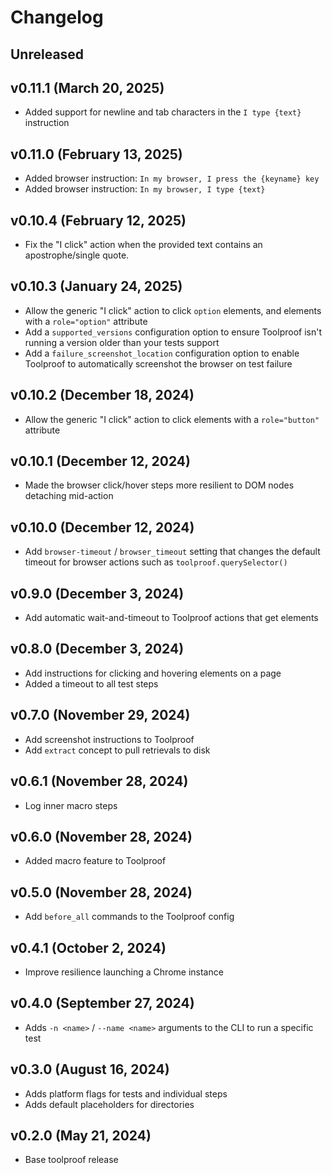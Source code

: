 # Changelog

<!--
    Add changes to the Unreleased section during development.
    Do not change this header — the GitHub action that releases
    this project will edit this file and add the version header for you.
    The Unreleased block will also be used for the GitHub release notes.
-->

## Unreleased

## v0.11.1 (March 20, 2025)

* Added support for newline and tab characters in the `I type {text}` instruction

## v0.11.0 (February 13, 2025)

* Added browser instruction: `In my browser, I press the {keyname} key`
* Added browser instruction: `In my browser, I type {text}`

## v0.10.4 (February 12, 2025)

* Fix the "I click" action when the provided text contains an apostrophe/single quote.

## v0.10.3 (January 24, 2025)

* Allow the generic "I click" action to click `option` elements, and elements with a `role="option"` attribute
* Add a `supported_versions` configuration option to ensure Toolproof isn't running a version older than your tests support
* Add a `failure_screenshot_location` configuration option to enable Toolproof to automatically screenshot the browser on test failure

## v0.10.2 (December 18, 2024)

* Allow the generic "I click" action to click elements with a `role="button"` attribute

## v0.10.1 (December 12, 2024)

* Made the browser click/hover steps more resilient to DOM nodes detaching mid-action

## v0.10.0 (December 12, 2024)

* Add `browser-timeout` / `browser_timeout` setting that changes the default timeout for browser actions such as `toolproof.querySelector()`

## v0.9.0 (December 3, 2024)

* Add automatic wait-and-timeout to Toolproof actions that get elements

## v0.8.0 (December 3, 2024)

* Add instructions for clicking and hovering elements on a page
* Added a timeout to all test steps

## v0.7.0 (November 29, 2024)

* Add screenshot instructions to Toolproof
* Add `extract` concept to pull retrievals to disk

## v0.6.1 (November 28, 2024)

* Log inner macro steps

## v0.6.0 (November 28, 2024)

* Added macro feature to Toolproof

## v0.5.0 (November 28, 2024)

* Add `before_all` commands to the Toolproof config

## v0.4.1 (October 2, 2024)

* Improve resilience launching a Chrome instance

## v0.4.0 (September 27, 2024)

* Adds `-n <name>` / `--name <name>` arguments to the CLI to run a specific test

## v0.3.0 (August 16, 2024)

* Adds platform flags for tests and individual steps
* Adds default placeholders for directories

## v0.2.0 (May 21, 2024)

* Base toolproof release

